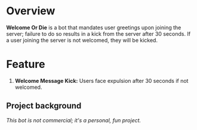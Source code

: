 # Overview
**Welcome Or Die** is a bot that mandates user greetings upon joining the server; failure to do so results in a kick from the server after 30 seconds. If a user joining the server is not welcomed, they will be kicked.


# Feature
1. **Welcome Message Kick:** Users face expulsion after 30 seconds if not welcomed.

## Project background
*This bot is not commercial; it's a personal, fun project.*






